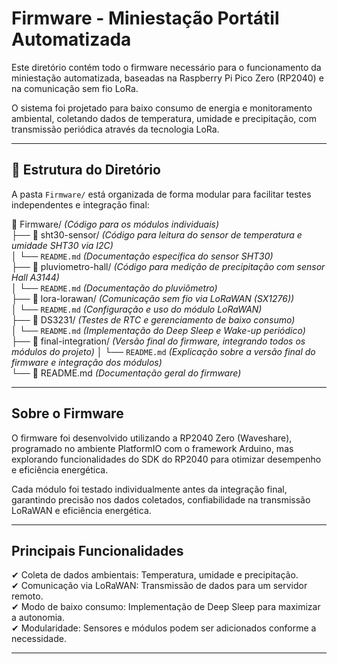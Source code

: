 # Firmware - Miniestação Portátil Automatizada

Este diretório contém todo o firmware necessário para o funcionamento da miniestação automatizada, baseadas na Raspberry Pi Pico Zero (RP2040) e na comunicação sem fio LoRa.  

O sistema foi projetado para baixo consumo de energia e monitoramento ambiental, coletando dados de temperatura, umidade e precipitação, com transmissão periódica através da tecnologia LoRa.

---

## 📂 Estrutura do Diretório

A pasta `Firmware/` está organizada de forma modular para facilitar testes independentes e integração final:

📂 Firmware/ *(Código para os módulos individuais)*  
├── 📂 sht30-sensor/ *(Código para leitura do sensor de temperatura e umidade SHT30 via I2C)*  
│ └── `README.md` *(Documentação específica do sensor SHT30)*  
├── 📂 pluviometro-hall/ *(Código para medição de precipitação com sensor Hall A3144)*  
│ └── `README.md` *(Documentação do pluviômetro)*  
├── 📂 lora-lorawan/ *(Comunicação sem fio via LoRaWAN (SX1276))*  
│ └── `README.md` *(Configuração e uso do módulo LoRaWAN)*  
├── 📂 DS3231/ *(Testes de RTC e gerenciamento de baixo consumo)*  
│ └── `README.md` *(Implementação do Deep Sleep e Wake-up periódico)*  
├── 📂 final-integration/ *(Versão final do firmware, integrando todos os módulos do projeto)*
│ └── `README.md` *(Explicação sobre a versão final do firmware e integração dos módulos)*  
└── 📜 README.md *(Documentação geral do firmware)*  

---

## Sobre o Firmware

O firmware foi desenvolvido utilizando a RP2040 Zero (Waveshare), programado no ambiente PlatformIO com o framework Arduino, mas explorando funcionalidades do SDK do RP2040 para otimizar desempenho e eficiência energética.  

Cada módulo foi testado individualmente antes da integração final, garantindo precisão nos dados coletados, confiabilidade na transmissão LoRaWAN e eficiência energética.  

---

## Principais Funcionalidades

✔ Coleta de dados ambientais: Temperatura, umidade e precipitação.  
✔ Comunicação via LoRaWAN: Transmissão de dados para um servidor remoto.  
✔ Modo de baixo consumo: Implementação de Deep Sleep para maximizar a autonomia.  
✔ Modularidade: Sensores e módulos podem ser adicionados conforme a necessidade.  

---
